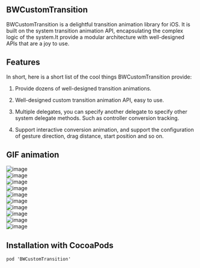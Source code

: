 ## BWCustomTransition
BWCustomTransition is a delightful transition animation library for iOS. It is built on the system transition animation API, encapsulating the complex logic of the system.It provide a modular architecture with well-designed APIs that are a joy to use.

## Features
In short, here is a short list of the cool things BWCustomTransition provide:

1. Provide dozens of well-designed transition animations.

2. Well-designed custom transition animation API, easy to use.

3. Multiple delegates, you can specify another delegate to specify other system delegate methods. Such as controller conversion tracking.

4. Support interactive conversion animation, and support the configuration of gesture direction, drag distance, start position and so on.

## GIF animation
![image](https://github.com/BossKaiGe/BWCustomTransition/blob/master/gif/2017-05-15%2008_11_11.gif)   
![image](https://github.com/BossKaiGe/BWCustomTransition/blob/master/gif/2017-05-15%2008_11_45.gif)   
![image](https://github.com/BossKaiGe/BWCustomTransition/blob/master/gif/2017-05-15%2008_12_15.gif)   
![image](https://github.com/BossKaiGe/BWCustomTransition/blob/master/gif/2017-05-15%2008_13_06.gif)   
![image](https://github.com/BossKaiGe/BWCustomTransition/blob/master/gif/2017-05-15%2008_13_34.gif)   
![image](https://github.com/BossKaiGe/BWCustomTransition/blob/master/gif/2017-05-15%2008_14_09.gif)   
![image](https://github.com/BossKaiGe/BWCustomTransition/blob/master/gif/2017-05-15%2008_14_39.gif)   
![image](https://github.com/BossKaiGe/BWCustomTransition/blob/master/gif/2017-05-15%2008_15_20.gif)   
![image](https://github.com/BossKaiGe/BWCustomTransition/blob/master/gif/2017-05-15%2008_15_54.gif)   
![image](https://github.com/BossKaiGe/BWCustomTransition/blob/master/gif/2017-05-15%2008_16_22.gif)   

## Installation with CocoaPods
`pod 'BWCustomTransition'`

